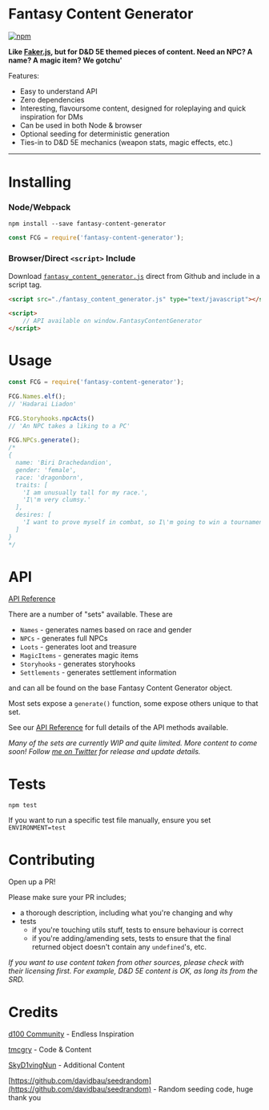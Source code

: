# Fantasy Content Generator


[![npm](https://img.shields.io/npm/v/fantasy-content-generator.svg?style=flat-square)](https://www.npmjs.com/package/fantasy-content-generator)

**Like [Faker.js](https://github.com/marak/Faker.js/), but for D&D 5E themed pieces of content. Need an NPC? A name? A magic item? We gotchu'**

Features:

- Easy to understand API
- Zero dependencies
- Interesting, flavoursome content, designed for roleplaying and quick inspiration for DMs
- Can be used in both Node & browser
- Optional seeding for deterministic generation
- Ties-in to D&D 5E mechanics (weapon stats, magic effects, etc.)

---

# Installing

### Node/Webpack

`npm install --save fantasy-content-generator`

```js
const FCG = require('fantasy-content-generator');
```

### Browser/Direct `<script>` Include

Download [`fantasy_content_generator.js`](https://raw.githubusercontent.com/thomascgray/fantasy-content-generator/master/fantasy_content_generator.js) direct from Github and include in a script tag.

```html
<script src="./fantasy_content_generator.js" type="text/javascript"></script>

<script>
    // API available on window.FantasyContentGenerator
</script>
```

# Usage

```js
const FCG = require('fantasy-content-generator');

FCG.Names.elf();
// 'Hadarai Liadon'

FCG.Storyhooks.npcActs()
// 'An NPC takes a liking to a PC'

FCG.NPCs.generate();
/*
{
  name: 'Biri Drachedandion',
  gender: 'female',
  race: 'dragonborn',
  traits: [
    'I am unusually tall for my race.',
    'I\'m very clumsy.'
  ],
  desires: [
    'I want to prove myself in combat, so I\'m going to win a tournament.'
  ]
}
*/
```
# API

[API Reference](https://github.com/thomascgray/fantasy-content-generator/blob/master/docs/API.md)

There are a number of "sets" available. These are 

- `Names` - generates names based on race and gender
- `NPCs` - generates full NPCs
- `Loots` - generates loot and treasure
- `MagicItems` - generates magic items
- `Storyhooks` - generates storyhooks
- `Settlements` - generates settlement information

and can all be found on the base Fantasy Content Generator object.

Most sets expose a `generate()` function, some expose others unique to that set.

See our [API Reference](https://github.com/thomascgray/fantasy-content-generator/blob/master/docs/API.md) for full details of the API methods available.

*Many of the sets are currently WIP and quite limited. More content to come soon! Follow [me on Twitter](https://twitter.com/tmcgry)  for release and update details.*

# Tests

```
npm test
```

If you want to run a specific test file manually, ensure you set `ENVIRONMENT=test`

# Contributing

Open up a PR!

Please make sure your PR includes;

- a thorough description, including what you're changing and why
- tests
    - if you're touching utils stuff, tests to ensure behaviour is correct
    - if you're adding/amending sets, tests to ensure that the final returned object doesn't contain any `undefined`'s, etc.

_If you want to use content taken from other sources, please check with their licensing first. For example, D&D 5E content is OK, as long its from the SRD._

# Credits

[d100 Community](https://www.reddit.com/r/d100/) - Endless Inspiration

[tmcgry](https://twitter.com/tmcgry) - Code & Content

[SkyD1vingNun](https://twitter.com/SkyD1vingNun) - Additional Content

[https://github.com/davidbau/seedrandom](https://github.com/davidbau/seedrandom) - Random seeding code, huge thank you